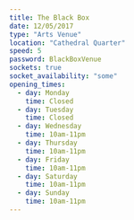 ```yaml
---
title: The Black Box
date: 12/05/2017
type: "Arts Venue"
location: "Cathedral Quarter"
speed: 5
password: BlackBoxVenue
sockets: true
socket_availability: "some"
opening_times:
  - day: Monday
    time: Closed
  - day: Tuesday
    time: Closed
  - day: Wednesday
    time: 10am-11pm
  - day: Thursday
    time: 10am-11pm
  - day: Friday
    time: 10am-11pm
  - day: Saturday
    time: 10am-11pm
  - day: Sunday
    time: 10am-11pm
---
```


